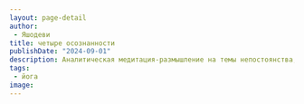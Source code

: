 ```yaml
---
layout: page-detail
author:
 - Яшодеви
title: четыре осознанности
publishDate: "2024-09-01"
description: Аналитическая медитация-размышление на темы непостоянства, страданий в сансаре, закона кармы и драгоценности человеческого рождения. Одна из базовых практики в учении адвайты, помогает понять йогину смысл жизни и его духовной практики. Размышления над страданиями сансары, непостоянством, законом кармы и уникальностью человеческого рождения позволяют быстро высвободить вектор смысла жизни и направить его в нужную сторону.
tags:
 - йога
image: 
---
```




